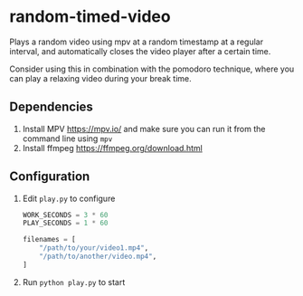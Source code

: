 # random-timed-video

Plays a random video using mpv at a random timestamp at a regular interval, and automatically closes the video player after a certain time. 

Consider using this in combination with the pomodoro technique, where you can play a relaxing video during your break time.

## Dependencies

1. Install MPV https://mpv.io/ and make sure you can run it from the command line using `mpv`
1. Install ffmpeg https://ffmpeg.org/download.html

## Configuration

1. Edit `play.py` to configure
   ```python
   WORK_SECONDS = 3 * 60
   PLAY_SECONDS = 1 * 60

   filenames = [
       "/path/to/your/video1.mp4",
       "/path/to/another/video.mp4",
   ]
   ```
2. Run `python play.py` to start
